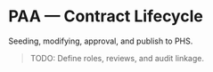 # PAA — Contract Lifecycle

Seeding, modifying, approval, and publish to PHS.

> TODO: Define roles, reviews, and audit linkage.
